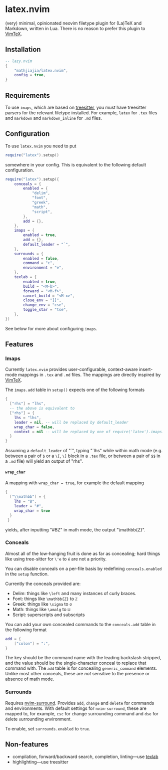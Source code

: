 # latex.nvim

(very) minimal, opinionated neovim filetype plugin for (La)TeX and Markdown, written in Lua.
There is no reason to prefer this plugin to [VimTeX](https://github.com/lervag/vimtex).

## Installation

```lua
-- lazy.nvim
{
    "mathjiajia/latex.nvim",
    config = true,
}
```

## Requirements

To use `imaps`, which are based on [treesitter](https://github.com/nvim-treesitter/nvim-treesitter),
you must have treesitter parsers for the relevant filetype installed.
For example, `latex` for `.tex` files
and `markdown` and `markdown_inline` for `.md` files.

## Configuration

To use `latex.nvim` you need to put

```lua
require("latex").setup()
```

somewhere in your config.
This is equivalent to the following default configuration.

```lua
require("latex").setup({
	conceals = {
		enabled = {
			"delim",
			"font",
			"greek",
			"math",
			"script",
		},
		add = {},
	},
	imaps = {
		enabled = true,
		add = {},
		default_leader = "`",
	},
	surrounds = {
		enabled = false,
		command = "c",
		environment = "e",
	},
	texlab = {
		enabled = true,
		build = "<M-b>",
		forward = "<M-f>",
		cancel_build = "<M-x>",
		close_env = "]]",
		change_env = "cse",
		toggle_star = "tse",
	},
})
```

See below for more about configuring `imaps`.

## Features

### Imaps

Currently `latex.nvim` provides user-configurable, context-aware insert-mode mappings
in `.tex` and `.md` files.
The mappings are directly inspired by [VimTeX](https://github.com/lervag/vimtex).

The `imaps.add` table in `setup()` expects one of the following formats

```lua
{
  ["rhs"] = "lhs",
  -- the above is equivalent to
  ["rhs"] = {
    lhs = "lhs",
    leader = nil, -- will be replaced by default_leader
    wrap_char = false,
    context = nil -- will be replaced by one of require('latex').imaps.tex_math_mode or require('latex').imaps.markdown_math_mode
  }
}
```

Assuming a `default_leader` of "\`", typing "\`lhs" while within math mode
(e.g. between a pair of `$` or a `\[`, `\]` block in a `.tex` file,
or between a pair of `$$` in a `.md` file)
will yield an output of "rhs".

#### `wrap_char`

A mapping with `wrap_char = true`,
for example the default mapping

```lua
{
  ["\\mathbb"] = {
    lhs = "B",
    leader = "#",
    wrap_char = true
  }
 }
```

yields, after inputting "#BZ" in math mode, the output "\mathbb{Z}".

### Conceals

Almost all of the low-hanging fruit is done as far as concealing;
hard things like using tree-sitter for `\'e` to `é` are not a priority.

You can disable conceals on a per-file basis by redefining `conceals.enabled` in the `setup` function.

Currently the conceals provided are:

- Delim: things like `\left` and many instances of curly braces.
- Font: things like `\mathbb{Z}` to `ℤ`
- Greek: things like `\sigma` to `σ`
- Math: things like `\amalg` to `⨿`
- Script: superscripts and subscripts

You can add your own concealed commands to the `conceals.add` table in the following format

```lua
add = {
	["colon"] = ":",
}
```

The key should be the command name with the leading backslash stripped,
and the value should be the single-character conceal to replace that command with.
The `add` table is for concealing `generic_command` elements.
Unlike most other conceals, these are _not_ sensitive to the presence or absence of math mode.

### Surrounds

Requires [nvim-surround](https://github.com/kylechui/nvim-surround).
Provides `add`, `change` and `delete` for commands and environments.
With default settings for `nvim-surround`, these are mapped to,
for example, `csc` for `c`hange `s`urrounding `c`ommand and
`dse` for `d`elete `s`urrounding `e`nvironment.

To enable, set `surrounds.enabled` to `true`.

## Non-features

- compilation, forward/backward search, completion, linting—use [texlab](https://github.com/latex-lsp/texlab)
- highlighting—use treesitter
